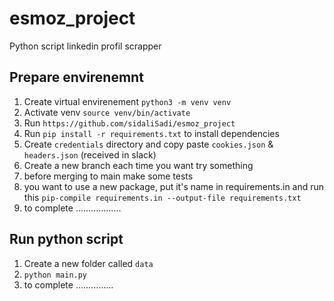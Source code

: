 # esmoz_project
Python script linkedin profil scrapper

## Prepare envirenemnt
1. Create virtual envirenement `python3 -m venv venv`
2. Activate venv `source venv/bin/activate`
3. Run `https://github.com/sidaliSadi/esmoz_project`
4. Run `pip install -r requirements.txt` to install dependencies
5. Create `credentials` directory and copy paste `cookies.json` & `headers.json` (received in slack)
6. Create a new branch each time you want try something
7. before merging to main make some tests 
8. you want to use a new package, put it's name in requirements.in and run this `pip-compile requirements.in --output-file requirements.txt`
9. to complete ..................

## Run python script
1. Create a new folder called `data` 
2. `python main.py`
3. to complete ............... 